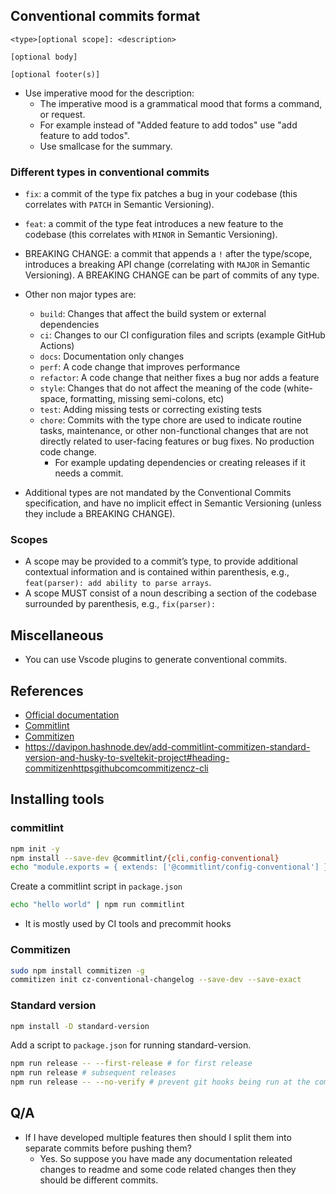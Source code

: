 ## Conventional commits format

```
<type>[optional scope]: <description>

[optional body]

[optional footer(s)]
```

- Use imperative mood for the description:
  - The imperative mood is a grammatical mood that forms a command, or request.
  - For example instead of "Added feature to add todos" use "add feature to add todos".
  - Use smallcase for the summary.

### Different types in conventional commits

- `fix`: a commit of the type fix patches a bug in your codebase (this correlates with `PATCH` in Semantic Versioning).
- `feat`: a commit of the type feat introduces a new feature to the codebase (this correlates with `MINOR` in Semantic Versioning).
- BREAKING CHANGE: a commit that appends a `!` after the type/scope, introduces a breaking API change (correlating with `MAJOR` in Semantic Versioning). A BREAKING CHANGE can be part of commits of any type.
- Other non major types are:

  - `build`: Changes that affect the build system or external dependencies
  - `ci`: Changes to our CI configuration files and scripts (example GitHub Actions)
  - `docs`: Documentation only changes
  - `perf`: A code change that improves performance
  - `refactor`: A code change that neither fixes a bug nor adds a feature
  - `style`: Changes that do not affect the meaning of the code (white-space, formatting, missing semi-colons, etc)
  - `test`: Adding missing tests or correcting existing tests
  - `chore`: Commits with the type chore are used to indicate routine tasks, maintenance, or other non-functional changes that are not directly related to user-facing features or bug fixes. No production code change.
    - For example updating dependencies or creating releases if it needs a commit.

- Additional types are not mandated by the Conventional Commits specification, and have no implicit effect in Semantic Versioning (unless they include a BREAKING CHANGE).

### Scopes

- A scope may be provided to a commit’s type, to provide additional contextual information and is contained within parenthesis, e.g., `feat(parser): add ability to parse arrays`.
- A scope MUST consist of a noun describing a section of the codebase surrounded by parenthesis, e.g., `fix(parser):`

## Miscellaneous

- You can use Vscode plugins to generate conventional commits.

## References

- [Official documentation](https://www.conventionalcommits.org/en/v1.0.0/#summary)
- [Commitlint](https://commitlint.js.org/#/guides-local-setup)
- [Commitizen](https://www.npmjs.com/package/commitizen#making-your-repo-commitizen-friendly)
- https://davipon.hashnode.dev/add-commitlint-commitizen-standard-version-and-husky-to-sveltekit-project#heading-commitizenhttpsgithubcomcommitizencz-cli

## Installing tools

### commitlint

```bash
npm init -y
npm install --save-dev @commitlint/{cli,config-conventional}
echo "module.exports = { extends: ['@commitlint/config-conventional'] };" > commitlint.config.js
```

Create a commitlint script in `package.json`

```bash
echo "hello world" | npm run commitlint
```

- It is mostly used by CI tools and precommit hooks

### Commitizen

```bash
sudo npm install commitizen -g
commitizen init cz-conventional-changelog --save-dev --save-exact
```

### Standard version

```bash
npm install -D standard-version
```

Add a script to `package.json` for running standard-version.

```bash
npm run release -- --first-release # for first release
npm run release # subsequent releases
npm run release -- --no-verify # prevent git hooks being run at the commit step
```

## Q/A

- If I have developed multiple features then should I split them into separate commits before pushing them?
  - Yes. So suppose you have made any documentation releated changes to readme and some code related changes then they should be different commits.
